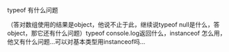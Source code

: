 typeof 有什么问题

（答对数组使用的结果是object，他说不止于此，继续说typeof null是什么，答object，那它还有什么问题）typeof console.log返回什么，instanceof 怎么用，他又有什么问题…可以对基本类型用instanceof吗…